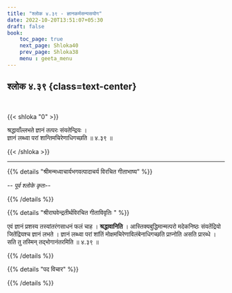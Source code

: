 ```yaml
---
title: "श्लोक ४.३९ - ज्ञानकर्मसन्यसयोग"
date: 2022-10-20T13:51:07+05:30
draft: false
book:
    toc_page: true
    next_page: Shloka40
    prev_page: Shloka38
    menu : geeta_menu
---
```




## श्लोक ४.३९ {class=text-center}

<br/>

{{< shloka  "0"  >}}

श्रद्धावाँल्लभते ज्ञानं तत्परः संयतेन्द्रियः ।  
ज्ञानं लब्ध्वा परां शान्तिमचिरेणाधिगच्छति ॥ ४.३९ ॥

{{< /shloka >}}

---


{{% details "श्रीमन्मध्वाचार्यभगवत्पादाचर्य विरचित  गीताभाष्य" %}}

-- *पूर्व श्लोके कृतः*--

{{% /details %}}



{{% details "श्रीराघवेन्द्रतीर्थविरचित गीताविवृतिः " %}}


एवं ज्ञानं प्रशस्य तस्यांतरंगसाधनं फलं चाह । **श्रद्धावानिति** ।
आस्तिक्यबुद्धिमान्मत्परो मदेकनिष्ठः संयतेंद्रियो जितेंद्रियश्च 
ज्ञानं लभते । ज्ञानं लब्ध्वा परां शांतिं 
मोक्षमचिरेणाविलंबेनाधिगच्छति प्राप्नोति असति प्रारब्धे ।
सति तु तस्मिन्‌ तद्भोगानंतरमिति ॥ ४.३९ ॥



{{% /details %}}



{{% details "पद विचार" %}}


{{% /details %}}
